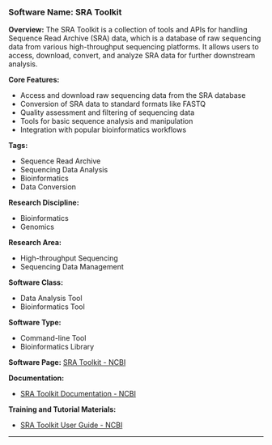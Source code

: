 ### Software Name: SRA Toolkit

**Overview:**
The SRA Toolkit is a collection of tools and APIs for handling Sequence Read Archive (SRA) data, which is a database of raw sequencing data from various high-throughput sequencing platforms. It allows users to access, download, convert, and analyze SRA data for further downstream analysis.

**Core Features:**
- Access and download raw sequencing data from the SRA database
- Conversion of SRA data to standard formats like FASTQ
- Quality assessment and filtering of sequencing data
- Tools for basic sequence analysis and manipulation
- Integration with popular bioinformatics workflows

**Tags:**
- Sequence Read Archive
- Sequencing Data Analysis
- Bioinformatics
- Data Conversion

**Research Discipline:**
- Bioinformatics
- Genomics

**Research Area:**
- High-throughput Sequencing
- Sequencing Data Management

**Software Class:**
- Data Analysis Tool
- Bioinformatics Tool

**Software Type:**
- Command-line Tool
- Bioinformatics Library

**Software Page:**
[SRA Toolkit - NCBI](https://github.com/ncbi/sra-tools)

**Documentation:**
- [SRA Toolkit Documentation - NCBI](https://github.com/ncbi/sra-tools)

**Training and Tutorial Materials:**
- [SRA Toolkit User Guide - NCBI](https://www.ncbi.nlm.nih.gov/books/NBK158900/)
--------------------------------------
